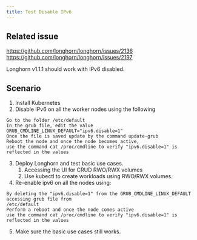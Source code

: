 ```yaml
---
title: Test Disable IPv6
---
```


## Related issue

https://github.com/longhorn/longhorn/issues/2136
https://github.com/longhorn/longhorn/issues/2197

Longhorn v1.1.1 should work with IPv6 disabled.

## Scenario
1. Install Kubernetes 
2. Disable IPv6 on all the worker nodes using the following 
```
Go to the folder /etc/default
In the grub file, edit the value GRUB_CMDLINE_LINUX_DEFAULT="ipv6.disable=1"
Once the file is saved update by the command update-grub
Reboot the node and once the node becomes active, 
use the command cat /proc/cmdline to verify "ipv6.disable=1" is reflected in the values 
```
3. Deploy Longhorn and test basic use cases.
    1. Accessing the UI for CRUD RWO/RWX volumes
    2. Use kubectl to create workloads using RWO/RWX volumes.
4. Re-enable ipv6 on all the nodes using:
```
By deleting the "ipv6.disable=1" from the GRUB_CMDLINE_LINUX_DEFAULT accessing grub file from
/etc/default
Perform a reboot and once the node comes active 
use the command cat /proc/cmdline to verify "ipv6.disable=1" is reflected in the values
```
5. Make sure the basic use cases still works.
